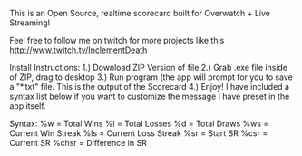
This is an Open Source, realtime scorecard built for Overwatch + Live Streaming!

Feel free to follow me on twitch for more projects like this
http://www.twitch.tv/InclementDeath

Install Instructions:
1.) Download ZIP Version of file
2.) Grab .exe file inside of ZIP, drag to desktop
3.) Run program (the app will prompt for you to save a "*.txt" file. This is the output of the Scorecard
4.) Enjoy! I have included a syntax list below if you want to customize the message I have preset in the app itself.


Syntax:
%w = Total Wins
%l = Total Losses
%d = Total Draws
%ws = Current Win Streak
%ls = Current Loss Streak
%sr = Start SR
%csr = Current SR
%chsr = Difference in SR
